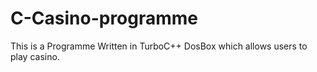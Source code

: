 # C-Casino-programme
This is a Programme Written in TurboC++ DosBox which allows users to play casino.
